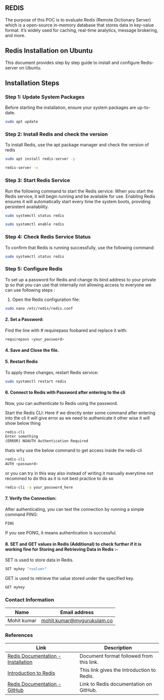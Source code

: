 
## REDIS

The purpose of this POC is to evaluate Redis (Remote Dictionary Server) which is a  open-source in-memory database that stores data in key-value format. It’s widely used for caching, real-time analytics, message brokering, and more.


## Redis Installation on Ubuntu

This document provides step by step guide to install and configure Redis-server on Ubuntu.


## Installation Steps

### Step 1: Update System Packages

Before starting the installation, ensure your system packages are up-to-date.

``` bash
sudo apt update
```
### Step 2: Install Redis and check the version 

To install Redis, use the apt package manager and check the version of redis

``` bash
sudo apt install redis-server -y

redis-server -v
```

### Step 3: Start Redis Service
Run the following command to start the Redis service: When you start the Redis service, it will begin running and be available for use. Enabling Redis ensures it will automatically start every time the system boots, providing persistent availability.

``` bash
sudo systemctl status redis

sudo systemctl enable redis
```

### Step 4: Check Redis Service Status
To confirm that Redis is running successfully, use the following command:

``` bash
sudo systemctl status redis
```


### Step 5: Configure Redis
To set up a password  for Redis and change its bind address to your private ip so that you can use that internally not allowing access to everyone we can use following steps  :
1. Open the Redis configuration file:

``` bash
sudo nano /etc/redis/redis.conf
```


#### 2. Set a Password:
Find the line with # requirepass foobared and replace it with:

``` bash
requirepass <your_password>
```


#### 4. Save and Close the file.

#### 5. Restart Redis
To apply these changes, restart Redis service:

``` bash
sudo systemctl restart redis
```

#### 6. Connect to Redis with Password after entering to the  cli 

Now, you can authenticate to Redis using the password.

Start the Redis CLI: Here if we directly enter some command after entering  into the cli it will give error as we need to authenicate it other wise it will show below thing

``` bash
redis-cli
Enter something 
(ERROR) NOAUTH Authentication Required
```

thats why use the below command to get access inside the redis-cli


``` bash
redis-cli
AUTH <password> 
```

or you can try in this way also instead of writing it manually everytime not recommed to do this as it is not best practice to do so

``` bash
redis-cli -a your_password_here
```




#### 7. Verify the Connection: 
After authenticating, you can test the connection by running a simple command PING:

``` bash
PING
```
If you see PONG, it means authentication is successful.



#### 8. SET and GET values in Redis (Additional) to check further if it is working fine for Storing and Retrieving Data in Redis :- 
SET is used to store data in Redis.

``` bash
SET mykey "<value>"
```
GET is used to retrieve the value stored under the specified key.
``` bash
GET mykey
```

### Contact Information

| **Name** | **Email address**            |
|----------|-------------------------------|
| Mohit kumar   |  mohit.kumar@mygurukulam.co          |


### References

| Link                                                                                                           | Description                                               |
|---------------------------------------------------------------------------------------------------------------|-----------------------------------------------------------|
| [Redis Documentation - Installation](https://dev.to/iqquee/how-to-setup-redis-on-linux-4h06) | Document format followed from this link.                 |
| [Introduction to Redis](https://www.geeksforgeeks.org/introduction-to-redis-server/) | This link gives the Introduction to Redis. |
| [Redis Documentation - GitHub](https://github.com/snaatak-Zero-Downtime-Crew/Documentation/blob/main/OT%20MS%20Understanding/Database/Redis/Redis%20POC/README.md) | Link to Redis documentation on GitHub. 


